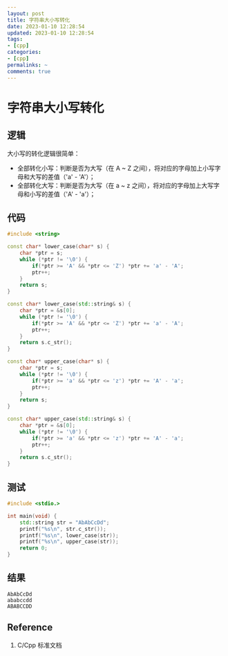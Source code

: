```yaml
---
layout: post
title: 字符串大小写转化
date: 2023-01-10 12:28:54
updated: 2023-01-10 12:28:54
tags: 
- [cpp]
categories: 
- [cpp]
permalinks: ~
comments: true
---
```


# 字符串大小写转化

## 逻辑

大小写的转化逻辑很简单：

- 全部转化小写：判断是否为大写（在 A ~ Z 之间），将对应的字母加上小写字母和大写的差值（'a' - 'A'）；
- 全部转化大写：判断是否为大写（在 a ~ z 之间），将对应的字母加上大写字母和小写的差值（'A' - 'a'）；



## 代码

```c++
#include <string>

const char* lower_case(char* s) {
    char *ptr = s;
    while (*ptr != '\0') {
        if(*ptr >= 'A' && *ptr <= 'Z') *ptr += 'a' - 'A';
        ptr++;
    }
    return s;
}

const char* lower_case(std::string& s) {
    char *ptr = &s[0];
    while (*ptr != '\0') {
        if(*ptr >= 'A' && *ptr <= 'Z') *ptr += 'a' - 'A';
        ptr++;
    }
    return s.c_str();
}

const char* upper_case(char* s) {
    char *ptr = s;
    while (*ptr != '\0') {
        if(*ptr >= 'a' && *ptr <= 'z') *ptr += 'A' - 'a';
        ptr++;
    }
    return s;
}

const char* upper_case(std::string& s) {
    char *ptr = &s[0];
    while (*ptr != '\0') {
        if(*ptr >= 'a' && *ptr <= 'z') *ptr += 'A' - 'a';
        ptr++;
    }
    return s.c_str();
}
```



## 测试

```c++
#include <stdio.>

int main(void) {
    std::string str = "AbAbCcDd";
    printf("%s\n", str.c_str());
    printf("%s\n", lower_case(str));
    printf("%s\n", upper_case(str));
    return 0;
}
```



## 结果

```
AbAbCcDd
ababccdd
ABABCCDD
```



## Reference 

1. C/Cpp 标准文档
